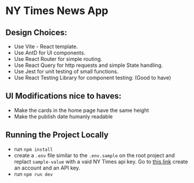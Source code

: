 # NY Times News App

## Design Choices:

- Use Vite - React template.
- Use AntD for UI components.
- Use React Router for simple routing.
- Use React Query for http requests and simple State handling.
- Use Jest for unit testing of small functions.
- Use React Testing Library for component testing: (Good to have)

## UI Modifications nice to haves:

- Make the cards in the home page have the same height
- Make the publish date humanly readable

## Running the Project Locally

- run `npm install`
- create a `.env` file similar to the `.env.sample` on the root project and replact `sample-value` with a vaid NY Times api key. Go to [this link](https://developer.nytimes.com/get-started) create an account and an API key.
- run `npm run dev`
